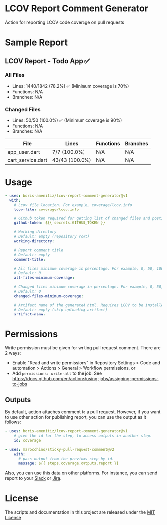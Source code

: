 # LCOV Report Comment Generator
Action for reporting LCOV code coverage on pull requests

# Sample Report

## LCOV Report - Todo App ✅
### All Files
- Lines: 1440/1842 (78.2%) ✅ (Minimum coverage is 70%)
- Functions: N/A
- Branches: N/A

### Changed Files
- Lines: 50/50 (100.0%) ✅ (Minimum coverage is 90%)
- Functions: N/A
- Branches: N/A

| File              | Lines          | Functions | Branches |
| ----------------- | -------------- | --------- | -------- |
| app_user.dart     | 7/7 (100.0%)   | N/A       | N/A      |
| cart_service.dart | 43/43 (100.0%) | N/A       | N/A      |

# Usage
```yml
- uses: boris-amenitiz/lcov-report-comment-generator@v1
  with:
    # Lcov file location. For example, coverage/lcov.info
    lcov-file: coverage/lcov.info

    # Github token required for getting list of changed files and posting comments
    github-token: ${{ secrets.GITHUB_TOKEN }}

    # Working directory
    # Default: empty (repository root)
    working-directory:

    # Report comment title
    # Default: empty
    comment-title:

    # All files minimum coverage in percentage. For example, 0, 50, 100
    # Default: 0
    all-files-minimum-coverage:

    # Changed files minimum coverage in percentage. For example, 0, 50, 100
    # Default: 0
    changed-files-minimum-coverage:

    # Artifact name of the generated html. Requires LCOV to be installed
    # Default: empty (skip uploading artifact)
    artifact-name:
```

# Permissions

Write permission must be given for writing pull request comment. There are 2 ways:
- Enable "Read and write permissions" in Repository Settings > Code and automation > Actions > General > Workflow permissions, or
- Add `permissions: write-all` to the job. See https://docs.github.com/en/actions/using-jobs/assigning-permissions-to-jobs

## Outputs

By default, action attaches comment to a pull request. However, if you want to use other action for publishing report, you can use the output as it follows:

```yaml
- uses: boris-amenitiz/lcov-report-comment-generator@v1
    # give the id for the step, to access outputs in another step.
    id: coverage

- uses: marocchino/sticky-pull-request-comment@v2
    with:
      # pass output from the previous step by id.
      message: ${{ steps.coverage.outputs.report }}
```

Also, you can use this data on other platforms. For instance, you can send report to your [Slack](https://github.com/slackapi/slack-github-action) or [Jira](https://github.com/atlassian/gajira-comment).


# License

The scripts and documentation in this project are released under the [MIT License](LICENSE)
